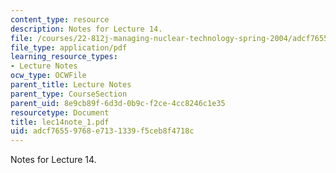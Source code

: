 ```yaml
---
content_type: resource
description: Notes for Lecture 14.
file: /courses/22-812j-managing-nuclear-technology-spring-2004/adcf76559768e7131339f5ceb8f4718c_lec14note_1.pdf
file_type: application/pdf
learning_resource_types:
- Lecture Notes
ocw_type: OCWFile
parent_title: Lecture Notes
parent_type: CourseSection
parent_uid: 8e9cb89f-6d3d-0b9c-f2ce-4cc8246c1e35
resourcetype: Document
title: lec14note_1.pdf
uid: adcf7655-9768-e713-1339-f5ceb8f4718c
---
```

Notes for Lecture 14.

